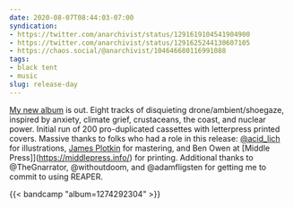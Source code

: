 ```yaml
---
date: 2020-08-07T08:44:03-07:00
syndication:
- https://twitter.com/anarchivist/status/1291619104541904900
- https://twitter.com/anarchivist/status/1291625244130607105
- https://chaos.social/@anarchivist/104646680116991088
tags:
- black tent
- music
slug: release-day
---
```

[My new album](https://blacktent.bandcamp.com/album/dungeness-synth) is out. Eight tracks of disquieting drone/ambient/shoegaze, inspired by anxiety, climate grief, crustaceans, the coast, and nuclear power. Initial run of 200 pro-duplicated cassettes with letterpress printed covers. Massive thanks to folks who had a role in this release: [@acid_lich](https://acidlich.com/) for illustrations, [James Plotkin](http://plotkinworks.com/) for mastering, and Ben Owen at [Middle Press]](https://middlepress.info/) for printing.  Additional thanks to @TheGnarrator, @withoutdoom, and @adamfligsten for getting me to commit to using REAPER.

{{< bandcamp "album=1274292304" >}}
